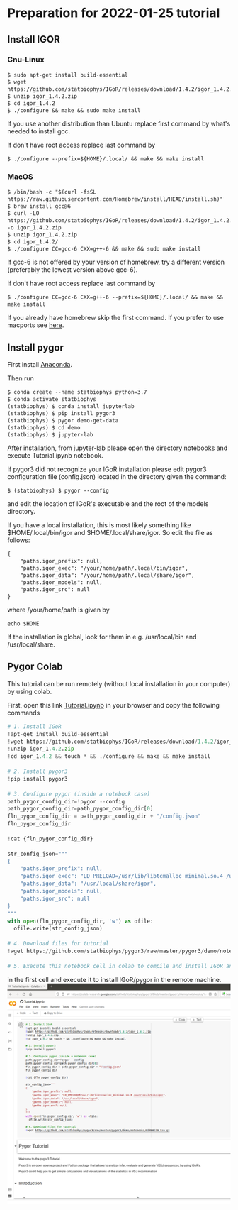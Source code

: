 
# Preparation for 2022-01-25 tutorial

## Install IGOR
### Gnu-Linux
```console
$ sudo apt-get install build-essential
$ wget https://github.com/statbiophys/IGoR/releases/download/1.4.2/igor_1.4.2.zip
$ unzip igor_1.4.2.zip
$ cd igor_1.4.2
$ ./configure && make && sudo make install
```

If you use another distribution than Ubuntu replace first command by
what's needed to install gcc.

If don't have root access replace last command by
```console
$ ./configure --prefix=${HOME}/.local/ && make && make install
``` 

### MacOS
```console
$ /bin/bash -c "$(curl -fsSL https://raw.githubusercontent.com/Homebrew/install/HEAD/install.sh)"
$ brew install gcc@6 
$ curl -LO https://github.com/statbiophys/IGoR/releases/download/1.4.2/igor_1.4.2.zip -o igor_1.4.2.zip
$ unzip igor_1.4.2.zip
$ cd igor_1.4.2/
$ ./configure CC=gcc-6 CXX=g++-6 && make && sudo make install
``` 
If gcc-6 is not offered by your version of homebrew, try a different version (preferably the lowest version above gcc-6).

If don't have root access replace last command by
```console
$ ./configure CC=gcc-6 CXX=g++-6 --prefix=${HOME}/.local/ && make && make install
``` 

If you already have homebrew skip the first command. If you prefer to
use macports see [here](https://statbiophys.github.io/IGoR/#macos).

## Install pygor
First install [Anaconda](https://docs.anaconda.com/anaconda/install/).

Then run
```console
$ conda create --name statbiophys python=3.7
$ conda activate statbiophys
(statbiophys) $ conda install jupyterlab
(statbiophys) $ pip install pygor3 
(statbiophys) $ pygor demo-get-data
(statbiophys) $ cd demo
(statbiophys) $ jupyter-lab
```

After installation, from jupyter-lab please open the directory 
notebooks and execute Tutorial.ipynb notebook.

If pygor3 did not recognize your IGoR installation please edit
pygor3 configuration file (config.json) located in the directory given the command:
```console
$ (statbiophys) $ pygor --config
``` 
and edit the location of IGoR's executable
and the root of the models directory.

If you have a local installation, this is most likely something like $HOME/.local/bin/igor and $HOME/.local/share/igor.
So edit the file as follows:

```console
{
    "paths.igor_prefix": null,
    "paths.igor_exec": "/your/home/path/.local/bin/igor",
    "paths.igor_data": "/your/home/path/.local/share/igor",
    "paths.igor_models": null,
    "paths.igor_src": null
}
```

where /your/home/path is given by
```console
echo $HOME
```

If the installation is global, look for them in e.g. /usr/local/bin and /usr/local/share.

## Pygor Colab

This tutorial can be run remotely (without local installation in your computer) by
using colab.

First, open this link 
[Tutorial.ipynb](https://colab.research.google.com/github/statbiophys/pygor3/blob/master/pygor3/demo/notebooks/Tutorial.ipynb)
in your browser and copy the following commands 

```python
# 1. Install IGoR
!apt-get install build-essential
!wget https://github.com/statbiophys/IGoR/releases/download/1.4.2/igor_1.4.2.zip
!unzip igor_1.4.2.zip
!cd igor_1.4.2 && touch * && ./configure && make && make install

# 2. Install pygor3
!pip install pygor3

# 3. Configure pygor (inside a notebook case)
path_pygor_config_dir=!pygor --config
path_pygor_config_dir=path_pygor_config_dir[0]
fln_pygor_config_dir = path_pygor_config_dir + "/config.json"
fln_pygor_config_dir

!cat {fln_pygor_config_dir}

str_config_json="""
{
    "paths.igor_prefix": null,
    "paths.igor_exec": "LD_PRELOAD=/usr/lib/libtcmalloc_minimal.so.4 /usr/local/bin/igor",
    "paths.igor_data": "/usr/local/share/igor",
    "paths.igor_models": null,
    "paths.igor_src": null
}
"""
with open(fln_pygor_config_dir, 'w') as ofile:
  ofile.write(str_config_json)

# 4. Download files for tutorial
!wget https://github.com/statbiophys/pygor3/raw/master/pygor3/demo/notebooks/HIP00110.tsv.gz

# 5. Execute this notebook cell in colab to compile and install IGoR and pygor in this virtual machine


```

in the first cell and execute it to install IGoR/pygor in the remote machine.
![alt text](./pygor_tutorial_screenshot.png)


